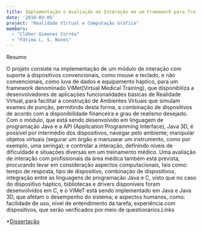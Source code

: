 ```yaml
---
title: Implementação e Avaliação de Interação em um Framework para Treinamento Médico
date: '2010-03-05'
project: "Realidade Virtual e Computação Gráfica"
members:
  - "Cléber Gimenez Corrêa"
  - "Fátima L. S. Nunes"
---
```



Resumo

O projeto consiste na implementação de um módulo de interação com suporte a dispositivos convencionais, como mouse e teclado, e não convencionais, como luva de dados e equipamento háptico, para um framework denominado ViMet(Virtual Medical Training), que disponibiliza a desenvolvedores de aplicações funcionalidades básicas de Realidade Virtual, para facilitar a construção de Ambientes Virtuais que simulam exames de punção, permitindo desta forma, a combinação de dispositivos de acordo com a disponibilidade financeira e grau de realismo desejado. Com o módulo, que está sendo desenvolvido em linguagem de programação Java e a API (Application Programming Interface), Java 3D, é possível por intermédio dos dispositivos, navegar pelo ambiente; manipular objetos virtuais (segurar um órgão e manusear um instrumento, como por exemplo, uma seringa); e controlar a interação, definindo níveis de dificuldade e situações diversas em um treinamento médico. Uma avaliação de interação com profissionais da área médica também está prevista, procurando levar em consideração aspectos computacionais, tais como: tempo de resposta, tipo de dispositivo, combinação de dispositivos, integração entre as linguagens de programação Java e C, visto que no caso do dispositivo háptico, bibliotecas e drivers disponíveis foram desenvolvidos em C, e o ViMeT está sendo implementado em Java e Java 3D, que afetam o desempenho do sistema; e aspectos humanos, como: facilidade de uso, nível de entendimento da tarefa, experiência com dispositivos, que serão verificados por meio de questionários.Links
	
*[Dissertação](/lapis/sites/default/files/Qualificação_Cléber.pdf)
